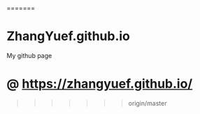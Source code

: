 
=======
# ZhangYuef.github.io
My github page
# @ https://zhangyuef.github.io/
>>>>>>> origin/master
